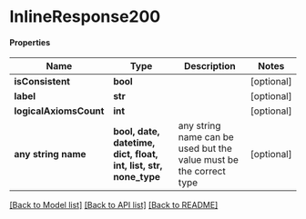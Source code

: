 # InlineResponse200

#### Properties
Name | Type | Description | Notes
------------ | ------------- | ------------- | -------------
**isConsistent** | **bool** |  | [optional] 
**label** | **str** |  | [optional] 
**logicalAxiomsCount** | **int** |  | [optional] 
**any string name** | **bool, date, datetime, dict, float, int, list, str, none_type** | any string name can be used but the value must be the correct type | [optional]

[[Back to Model list]](../README.md#documentation-for-models) [[Back to API list]](../README.md#documentation-for-api-endpoints) [[Back to README]](../README.md)

